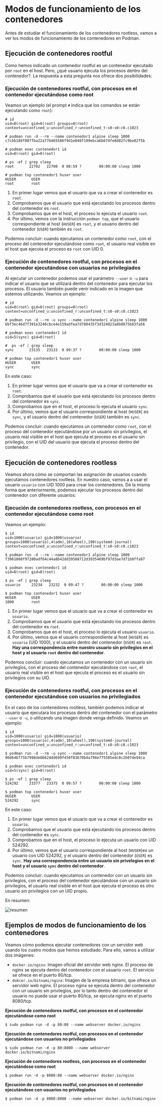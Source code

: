 # Modos de funcionamiento de los contenedores

Antes de estudiar el funcionamiento de los contenedores rootless, vamos a ver los modos de funcionamiento de los contenedores en Podman.

## Ejecución de contenedores rootful

Como hemos indicado un contenedor rootful es un contenedor ejecutado por `root` en el host. Pero, ¿qué usuario ejecuta los procesos dentro del contenedor?. La respuesta a esta pregunta nos ofrece dos posibilidades:

### Ejecución de contenedores rootful, con procesos en el contenedor ejecutándose como root

Veamos un ejemplo (el prompt `#` indica que los comandos se están ejecutando como `root`):

```
# id
uid=0(root) gid=0(root) groups=0(root) context=unconfined_u:unconfined_r:unconfined_t:s0-s0:c0.c1023

# podman run -d --rm --name contenedor1 alpine sleep 1000
c7cbb189f807fba22a77b465586f9d1e048f199ebca6b674fe8d82fc9be82f5b

# podman exec contenedor1 id
uid=0(root) gid=0(root)

# ps -ef | grep sleep
root       22702   22700  0 08:59 ?        00:00:00 sleep 1000

# podman top contenedor1 huser user 
HUSER       USER
root        root
```

1. En primer lugar vemos que el usuario que va a crear el contenedor es `root`.
2. Comprobamos que el usuario que está ejecutando los procesos dentro del contenedor es `root`.
3. Comprobamos que en el host, el proceso lo ejecuta el usuario `root`.
4. Por último, vemos con la instrucción `podman top`, que el usuario correspondiente al host (`HUSER`) es `root`, y el usuario dentro del contenedor (`USER`) también es `root`.

Podemos concluir: cuando ejecutamos un contenedor como `root`, con el proceso del contenedor ejecutándose como `root`, el usuario real visible en el host que ejecuta el proceso es `root` con UID 0.

### Ejecución de contenedores rootful, con procesos en el contenedor ejecutándose con usuarios no privilegiados

Al ejecutar un contenedor podemos usar el parámetro `--user` o `-u` para indicar el usuario que se utilizará dentro del contenedor para ejecutar los procesos. El usuario también puede venir indicado en la imagen que estemos utilizando. Veamos un ejemplo:

```
# id
uid=0(root) gid=0(root) groups=0(root) context=unconfined_u:unconfined_r:unconfined_t:s0-s0:c0.c1023

# podman run -d --rm -u sync --name contenedor1 alpine sleep 1000
6bf3ec46d7f391e3240cbce4e159adfea7d780435f3d324023a8b0875b83fa56

# podman exec contenedor1 id
uid=5(sync) gid=0(root)

#  ps -ef | grep sleep
sync       23135   23133  0 09:37 ?        00:00:00 sleep 1000

# podman top contenedor1 huser user 
HUSER       USER
sync        sync
```
En este caso:

1. En primer lugar vemos que el usuario que va a crear el contenedor es `root`.
2. Comprobamos que el usuario que está ejecutando los procesos dentro del contenedor es `sync`.
3. Comprobamos que en el host, el proceso lo ejecuta el usuario `sync`.
4. Por último, vemos que el usuario correspondiente al host (`HUSER`) es `sync`, y el usuario dentro del contenedor (`USER`) también es `sync`.

Podemos concluir: cuando ejecutamos un contenedor como `root`, con el proceso del contenedor ejecutándose por un usuario sin privilegios, el usuario real visible en el host que ejecuta el proceso es el usuario sin privilegio, con el UID del usuario que ejecuta el proceso dentro del contenedor.

## Ejecución de contenedores rootless

Veamos ahora cómo se comportan las asignación de usuarios cuando ejecutamos contenedores rootless. En nuestro caso, vamos a a usar el usuario `usuario` con UID 1000 para crear los contenedores. De la misma forma que anteriormente, podemos ejecutar los procesos dentro del contenedor con diferente usuarios:

### Ejecución de contenedores rootless, con procesos en el contenedor ejecutándose como root

Veamos un ejemplo:

```
$ id
uid=1000(usuario) gid=1000(usuario) groups=1000(usuario),4(adm),10(wheel),190(systemd-journal) context=unconfined_u:unconfined_r:unconfined_t:s0-s0:c0.c1023

$ podman run -d --rm --name contenedor1 alpine sleep 1000
f3961860f97280adf64c44a8b42dd39588712d3935469bf97d3ae7d71b8ffa97

$ podman exec contenedor1 id
uid=0(root) gid=0(root)

$ ps -ef | grep sleep
usuario     23234   23232  0 09:47 ?        00:00:00 sleep 1000

$ podman top contenedor1 huser user
HUSER       USER
1000        root
```

1. En primer lugar vemos que el usuario que va a crear el contenedor es `usuario`.
2. Comprobamos que el usuario que está ejecutando los procesos dentro del contenedor es `root`.
3. Comprobamos que en el host, el proceso lo ejecuta el usuario `usuario`.
4. Por último, vemos que el usuario correspondiente al host (`HUSER`) es `usuario` (UID 1000), y el usuario dentro del contenedor (`USER`) es `root`. **Hay una correspondencia entre nuestro usuario sin privilegios en el host y el usuario `root` dentro del contenedor**.

Podemos concluir: cuando ejecutamos un contenedor con un usuario sin privilegios, con el proceso del contenedor ejecutándose con `root`, el usuario real visible en el host que ejecuta el proceso es el usuario sin privilegios con su UID.

### Ejecución de contenedores rootful, con procesos en el contenedor ejecutándose con usuarios no privilegiados

En el caso de los contenedores rootless, también podemos indicar el usuario que ejecutara los procesos dentro del contenedor con el parámetro `--user` o `-u`, o utilizando una imagen donde venga definido. Veamos un ejemplo:

```
$ id
uid=1000(usuario) gid=1000(usuario) groups=1000(usuario),4(adm),10(wheel),190(systemd-journal) context=unconfined_u:unconfined_r:unconfined_t:s0-s0:c0.c1023

$ podman run -d --rm -u sync --name contenedor1 alpine sleep 1000
96d64bf75b7998de86624dd699f450f83670b4a798e775585edc8c2607de94ca

$ podman exec contenedor1 id
uid=5(sync) gid=0(root)

$ ps -ef | grep sleep
524292     23377   23375  0 09:57 ?        00:00:00 sleep 1000

$ podman top contenedor1 huser user
HUSER       USER
524292      sync
```

En este caso:

1. En primer lugar vemos que el usuario que va a crear el contenedor es `usuario`.
2. Comprobamos que el usuario que está ejecutando los procesos dentro del contenedor es `sync`.
3. Comprobamos que en el host, el proceso lo ejecuta un usuario con UID 524292.
4. Por último, vemos que el usuario correspondiente al host (`HUSER`)es un usuario con UID 524292, y el usuario dentro del contenedor (`USER`) es `sync`. **Hay una correspondencia entre un usuario sin privelegios en el host y el usuario `sync` dentro del contenedor**.

Podemos concluir: cuando ejecutamos un contenedor con un usuario sin privilegios, con el proceso del contenedor ejecutándose con un usuario sin privilegios, el usuario real visible en el host que ejecuta el proceso es otro usuario sin privilegios con un UID propio.

En resumen:

![resumen](img/rootless.png)


## Ejemplos de modos de funcionamiento de los contenedores

Veamos cómo podemos ejecutar contenedores con un servidor web usando los cuatro modos que hemos estudiado. Para ello, vamos a utilizar dos imágenes:

* `docker.io/nginx`: Imagen oficial del servidor web nginx. El proceso de nginx se ejecuta dentro del contenedor con el usuario `root`. El servicio se ofrece en el puerto 80/tcp.
* `dokcer.io/bitnami/nginx`: Imagen de la empresa bitnami, que ofrece un servidor web nginx. El proceso nginx se ejecuta dentro del contenedor con un usuario sin privilegios, por lo tanto dentro del contenedor el usuario no puede usar el puerto 80/tcp, se ejecuta nginx en el puerto 8080/tcp.

**Ejecución de contenedores rootful, con procesos en el contenedor ejecutándose como root**

```
$ sudo podman run -d -p 80:80 --name webserver docker.io/nginx
```

**Ejecución de contenedores rootful, con procesos en el contenedor ejecutándose con usuarios no privilegiados**

```
$ sudo podman run -d -p 80:8080 --name webserver docker.io/bitnami/nginx
```

**Ejecución de contenedores rootless, con procesos en el contenedor ejecutándose como root**

```
$ podman run -d -p 8080:80 --name webserver docker.io/nginx
```

**Ejecución de contenedores rootful, con procesos en el contenedor ejecutándose con usuarios no privilegiados**

```
$ podman run -d -p 8080:8080 --name webserver docker.io/bitnami/nginx
```

